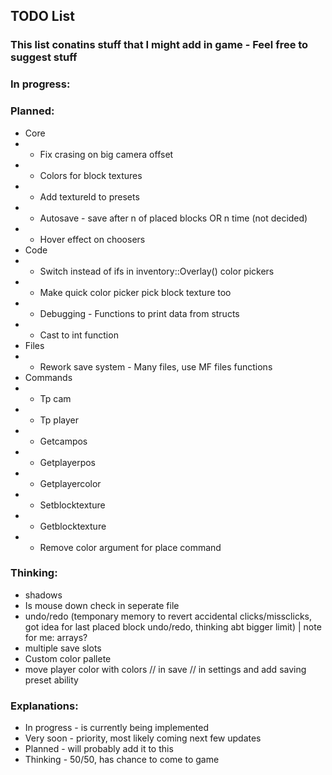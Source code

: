 ## TODO List
### This list conatins stuff that I might add in game - Feel free to suggest stuff

### In progress:

### Planned:
- Core
- - Fix crasing on big camera offset
- - Colors for block textures
- - Add textureId to presets
- - Autosave - save after n of placed blocks OR n time (not decided)
- - Hover effect on choosers
- Code
- - Switch instead of ifs in inventory::Overlay() color pickers
- - Make quick color picker pick block texture too
- - Debugging - Functions to print data from structs
- - Cast to int function
- Files
- - Rework save system - Many files, use MF files functions
- Commands
- - Tp cam
- - Tp player
- - Getcampos
- - Getplayerpos
- - Getplayercolor
- - Setblocktexture
- - Getblocktexture
- - Remove color argument for place command

### Thinking:
- shadows
- Is mouse down check in seperate file
- undo/redo
(temponary memory to revert accidental clicks/missclicks, got idea for last placed block undo/redo, thinking abt bigger limit) | note for me: arrays?
- multiple save slots
- Custom color pallete
- move player color with colors // in save // in settings and add saving preset ability

### Explanations:
- In progress - is currently being implemented
- Very soon   - priority, most likely coming next few updates
- Planned     - will probably add it to this
- Thinking    - 50/50, has chance to come to game
